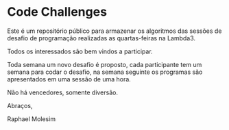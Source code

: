 Code Challenges
===============

Este é um repositório público para armazenar os algoritmos das sessões de desafio de programação realizadas as quartas-feiras na Lambda3.

Todos os interessados são bem vindos a participar.

Toda semana um novo desafio é proposto, cada participante tem um semana para codar o desafio, na semana seguinte os programas são apresentados em uma sessão de uma hora.

Não há vencedores, somente diversão.

Abraços,

Raphael Molesim

